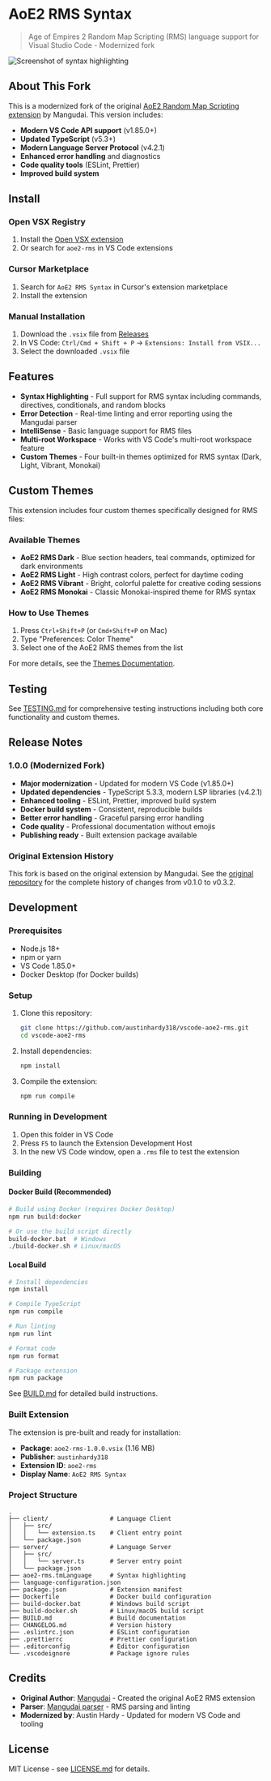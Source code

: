 # AoE2 RMS Syntax

> Age of Empires 2 Random Map Scripting (RMS) language support for Visual Studio Code - Modernized fork

![Screenshot of syntax highlighting](https://github.com/austinhardy318/vscode-aoe2-rms/blob/main/client/screenshot.png?raw=true)

## About This Fork

This is a modernized fork of the original [AoE2 Random Map Scripting extension](https://github.com/mangudai/vscode) by Mangudai. This version includes:

- **Modern VS Code API support** (v1.85.0+)
- **Updated TypeScript** (v5.3+)
- **Modern Language Server Protocol** (v4.2.1)
- **Enhanced error handling** and diagnostics
- **Code quality tools** (ESLint, Prettier)
- **Improved build system**

## Install

### Open VSX Registry

1. Install the [Open VSX extension](https://open-vsx.org/extension/austinhardy318/aoe2-rms)
2. Or search for `aoe2-rms` in VS Code extensions

### Cursor Marketplace

1. Search for `AoE2 RMS Syntax` in Cursor's extension marketplace
2. Install the extension

### Manual Installation

1. Download the `.vsix` file from [Releases](https://github.com/austinhardy318/vscode-aoe2-rms/releases)
2. In VS Code: `Ctrl/Cmd + Shift + P` → `Extensions: Install from VSIX...`
3. Select the downloaded `.vsix` file

## Features

- **Syntax Highlighting** - Full support for RMS syntax including commands, directives, conditionals, and random blocks
- **Error Detection** - Real-time linting and error reporting using the Mangudai parser
- **IntelliSense** - Basic language support for RMS files
- **Multi-root Workspace** - Works with VS Code's multi-root workspace feature
- **Custom Themes** - Four built-in themes optimized for RMS syntax (Dark, Light, Vibrant, Monokai)

## Custom Themes

This extension includes four custom themes specifically designed for RMS files:

### Available Themes

- **AoE2 RMS Dark** - Blue section headers, teal commands, optimized for dark environments
- **AoE2 RMS Light** - High contrast colors, perfect for daytime coding
- **AoE2 RMS Vibrant** - Bright, colorful palette for creative coding sessions
- **AoE2 RMS Monokai** - Classic Monokai-inspired theme for RMS syntax

### How to Use Themes

1. Press `Ctrl+Shift+P` (or `Cmd+Shift+P` on Mac)
2. Type "Preferences: Color Theme"
3. Select one of the AoE2 RMS themes from the list

For more details, see the [Themes Documentation](themes/README.md).

## Testing

See [TESTING.md](TESTING.md) for comprehensive testing instructions including both core functionality and custom themes.

## Release Notes

### 1.0.0 (Modernized Fork)

- **Major modernization** - Updated for modern VS Code (v1.85.0+)
- **Updated dependencies** - TypeScript 5.3.3, modern LSP libraries (v4.2.1)
- **Enhanced tooling** - ESLint, Prettier, improved build system
- **Docker build system** - Consistent, reproducible builds
- **Better error handling** - Graceful parsing error handling
- **Code quality** - Professional documentation without emojis
- **Publishing ready** - Built extension package available

### Original Extension History

This fork is based on the original extension by Mangudai. See the [original repository](https://github.com/mangudai/vscode) for the complete history of changes from v0.1.0 to v0.3.2.

## Development

### Prerequisites

- Node.js 18+
- npm or yarn
- VS Code 1.85.0+
- Docker Desktop (for Docker builds)

### Setup

1. Clone this repository:

   ```bash
   git clone https://github.com/austinhardy318/vscode-aoe2-rms.git
   cd vscode-aoe2-rms
   ```

2. Install dependencies:

   ```bash
   npm install
   ```

3. Compile the extension:

   ```bash
   npm run compile
   ```

### Running in Development

1. Open this folder in VS Code
2. Press `F5` to launch the Extension Development Host
3. In the new VS Code window, open a `.rms` file to test the extension

### Building

#### Docker Build (Recommended)

```bash
# Build using Docker (requires Docker Desktop)
npm run build:docker

# Or use the build script directly
build-docker.bat  # Windows
./build-docker.sh # Linux/macOS
```

#### Local Build

```bash
# Install dependencies
npm install

# Compile TypeScript
npm run compile

# Run linting
npm run lint

# Format code
npm run format

# Package extension
npm run package
```

See [BUILD.md](BUILD.md) for detailed build instructions.

### Built Extension

The extension is pre-built and ready for installation:

- **Package**: `aoe2-rms-1.0.0.vsix` (1.16 MB)
- **Publisher**: `austinhardy318`
- **Extension ID**: `aoe2-rms`
- **Display Name**: `AoE2 RMS Syntax`

### Project Structure

```
.
├── client/                 # Language Client
│   ├── src/
│   │   └── extension.ts    # Client entry point
│   └── package.json
├── server/                 # Language Server  
│   ├── src/
│   │   └── server.ts       # Server entry point
│   └── package.json
├── aoe2-rms.tmLanguage     # Syntax highlighting
├── language-configuration.json
├── package.json            # Extension manifest
├── Dockerfile              # Docker build configuration
├── build-docker.bat        # Windows build script
├── build-docker.sh         # Linux/macOS build script
├── BUILD.md                # Build documentation
├── CHANGELOG.md            # Version history
├── .eslintrc.json          # ESLint configuration
├── .prettierrc             # Prettier configuration
├── .editorconfig           # Editor configuration
└── .vscodeignore           # Package ignore rules
```

## Credits

- **Original Author**: [Mangudai](https://github.com/mangudai) - Created the original AoE2 RMS extension
- **Parser**: [Mangudai parser](https://github.com/mangudai/mangudai) - RMS parsing and linting
- **Modernized by**: Austin Hardy - Updated for modern VS Code and tooling

## License

MIT License - see [LICENSE.md](LICENSE.md) for details.
